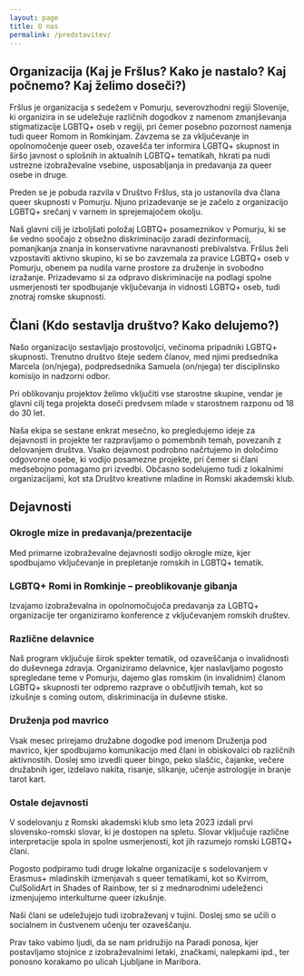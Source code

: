 ```yaml
---
layout: page
title: O nas
permalink: /predstavitev/
---
```


## Organizacija (Kaj je Fršlus? Kako je nastalo? Kaj počnemo? Kaj želimo doseči?)
Fršlus je organizacija s sedežem v Pomurju, severovzhodni regiji Slovenije, ki organizira in se udeležuje različnih dogodkov z namenom zmanjševanja stigmatizacije LGBTQ+ oseb v regiji, pri čemer posebno pozornost namenja tudi queer Romom in Romkinjam. Zavzema se za vključevanje in opolnomočenje queer oseb, ozavešča ter informira LGBTQ+ skupnost in širšo javnost o splošnih in aktualnih LGBTQ+ tematikah, hkrati pa nudi ustrezne izobraževalne vsebine, usposabljanja in predavanja za queer osebe in druge.

Preden se je pobuda razvila v Društvo Fršlus, sta jo ustanovila dva člana queer skupnosti v Pomurju. Njuno prizadevanje se je začelo z organizacijo LGBTQ+ srečanj v varnem in sprejemajočem okolju.

Naš glavni cilj je izboljšati položaj LGBTQ+ posameznikov v Pomurju, ki se še vedno soočajo z obsežno diskriminacijo zaradi dezinformacij, pomanjkanja znanja in konservativne naravnanosti prebivalstva. Fršlus želi vzpostaviti aktivno skupino, ki se bo zavzemala za pravice LGBTQ+ oseb v Pomurju, obenem pa nudila varne prostore za druženje in svobodno izražanje. Prizadevamo si za odpravo diskriminacije na podlagi spolne usmerjenosti ter spodbujanje vključevanja in vidnosti LGBTQ+ oseb, tudi znotraj romske skupnosti.

## Člani (Kdo sestavlja društvo? Kako delujemo?)
Našo organizacijo sestavljajo prostovoljci, večinoma pripadniki LGBTQ+ skupnosti. Trenutno društvo šteje sedem članov, med njimi predsednika Marcela (on/njega), podpredsednika Samuela (on/njega) ter disciplinsko komisijo in nadzorni odbor.

Pri oblikovanju projektov želimo vključiti vse starostne skupine, vendar je glavni cilj tega projekta doseči predvsem mlade v starostnem razponu od 18 do 30 let.

Naša ekipa se sestane enkrat mesečno, ko pregledujemo ideje za dejavnosti in projekte ter razpravljamo o pomembnih temah, povezanih z delovanjem društva. Vsako dejavnost podrobno načrtujemo in določimo odgovorne osebe, ki vodijo posamezne projekte, pri čemer si člani medsebojno pomagamo pri izvedbi. Občasno sodelujemo tudi z lokalnimi organizacijami, kot sta Društvo kreativne mladine in Romski akademski klub.

## Dejavnosti
### Okrogle mize in predavanja/prezentacije
Med primarne izobraževalne dejavnosti sodijo okrogle mize, kjer spodbujamo vključevanje in prepletanje romskih in LGBTQ+ tematik.

### LGBTQ+ Romi in Romkinje – preoblikovanje gibanja
Izvajamo izobraževalna in opolnomočujoča predavanja za LGBTQ+ organizacije ter organiziramo konference z vključevanjem romskih društev.

### Različne delavnice
Naš program vključuje širok spekter tematik, od ozaveščanja o invalidnosti do duševnega zdravja. Organiziramo delavnice, kjer naslavljamo pogosto spregledane teme v Pomurju, dajemo glas romskim (in invalidnim) članom LGBTQ+ skupnosti ter odpremo razprave o občutljivih temah, kot so izkušnje s coming outom, diskriminacija in duševne stiske.

### Druženja pod mavrico
Vsak mesec prirejamo družabne dogodke pod imenom Druženja pod mavrico, kjer spodbujamo komunikacijo med člani in obiskovalci ob različnih aktivnostih. Doslej smo izvedli queer bingo, peko slaščic, čajanke, večere družabnih iger, izdelavo nakita, risanje, slikanje, učenje astrologije in branje tarot kart.

### Ostale dejavnosti
V sodelovanju z Romski akademski klub smo leta 2023 izdali prvi slovensko-romski slovar, ki je dostopen na spletu. Slovar vključuje različne interpretacije spola in spolne usmerjenosti, kot jih razumejo romski LGBTQ+ člani.

Pogosto podpiramo tudi druge lokalne organizacije s sodelovanjem v Erasmus+ mladinskih izmenjavah s queer tematikami, kot so Kvirrom, CulSolidArt in Shades of Rainbow, ter si z mednarodnimi udeleženci izmenjujemo interkulturne queer izkušnje.

Naši člani se udeležujejo tudi izobraževanj v tujini. Doslej smo se učili o socialnem in čustvenem učenju ter ozaveščanju.

Prav tako vabimo ljudi, da se nam pridružijo na Paradi ponosa, kjer postavljamo stojnice z izobraževalnimi letaki, značkami, nalepkami ipd., ter ponosno korakamo po ulicah Ljubljane in Maribora.